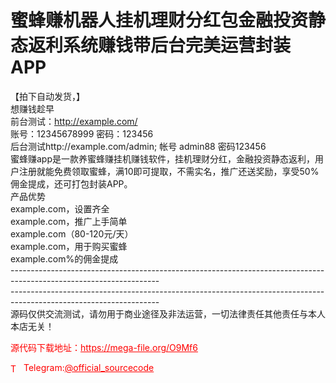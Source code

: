 # 蜜蜂赚机器人挂机理财分红包金融投资静态返利系统赚钱带后台完美运营封装APP

【拍下自动发货，】<br>想赚钱趁早<br>前台测试：http://example.com/<br>账号：12345678999   密码：123456<br>后台测试http://example.com/admin; 帐号 admin88 密码123456<br>蜜蜂赚app是一款养蜜蜂赚挂机赚钱软件，挂机理财分红，金融投资静态返利，用户注册就能免费领取蜜蜂，满10即可提取，不需实名，推广还送奖励，享受50%佣金提成，还可打包封装APP。<br>产品优势<br>example.com，设置齐全<br>example.com，推广上手简单<br>example.com（80-120元/天）<br>example.com，用于购买蜜蜂<br>example.com%的佣金提成<br>-------------------------------------------------------------------------------------------------------------------<br>-------------------------------------------------------------------------------------------------------------------<br>源码仅供交流测试，请勿用于商业途径及非法运营，一切法律责任其他责任与本人本店无关！<br>


<p style="color: red;">源代码下载地址：<a href="https://mega-file.org/O9Mf6" style="color: red;">https://mega-file.org/O9Mf6</a></p><p style="color: red;"><img src="https://cdn-icons-png.flaticon.com/512/2111/2111646.png" alt="Telegram Icon" style="width: 16px; vertical-align: middle; margin-right: 5px;">Telegram:<a href="https://t.me/official_sourcecode" style="color: red;">@official_sourcecode</a></p>